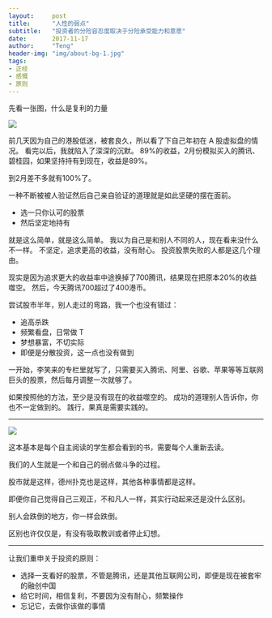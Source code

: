 ```yaml
---
layout:     post
title:      "人性的弱点"
subtitle:   "投资者的分险容忍度取决于分险承受能力和意愿"
date:       2017-11-17
author:     "Teng"
header-img: "img/about-bg-1.jpg"
tags:
- 正经
- 感慨
- 原则
---
```


先看一张图，什么是复利的力量

![](http://images.tengblog.cn/17-11-17/46399009.jpg)

前几天因为自己的港股低迷，被套良久，所以看了下自己年初在 A 股虚拟盘的情况。
看完以后，我就陷入了深深的沉默。
89%的收益，2月份模拟买入的腾讯、碧桂园，如果坚持持有到现在，收益是89%。

到2月差不多就有100%了。

一种不断被被人验证然后自己亲自验证的道理就是如此坚硬的摆在面前。

- 选一只你认可的股票
- 然后坚定地持有

就是这么简单，就是这么简单。
我以为自己是和别人不同的人，现在看来没什么不一样。
不坚定，追求更高的收益，没有耐心。
投资股票失败的人都是这几个理由。

现实是因为追求更大的收益率中途换掉了700腾讯，结果现在把原本20%的收益噬空。
然后，今天腾讯700超过了400港币。

尝试股市半年，别人走过的弯路，我一个也没有错过：
- 追高杀跌
- 频繁看盘，日常做 T
- 梦想暴富，不切实际
- 即便是分散投资，这一点也没有做到

一开始，李笑来的专栏里就写了，只需要买入腾讯、阿里、谷歌、苹果等等互联网巨头的股票，然后每月调整一次就够了。

如果按照他的方法，至少是没有现在的收益噬空的。
成功的道理别人告诉你，你也不一定做到的。
践行，果真是需要实践的。

----------------------

![](http://images.tengblog.cn/17-11-17/24130597.jpg)

这本基本是每个自主阅读的学生都会看到的书，需要每个人重新去读。

我们的人生就是一个和自己的弱点做斗争的过程。

股市就是这样，德州扑克也是这样，其他各种事情都是这样。

即便你自己觉得自己三观正，不和凡人一样，其实行动起来还是没什么区别。

别人会跌倒的地方，你一样会跌倒。

区别也许仅仅是，有没有吸取教训或者停止幻想。

-------
 让我们重申关于投资的原则：
 - 选择一支看好的股票，不管是腾讯，还是其他互联网公司，即便是现在被套牢的融创中国
 - 给它时间，相信复利，不要因为没有耐心，频繁操作
 - 忘记它，去做你该做的事情
